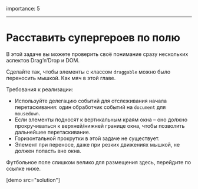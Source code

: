 importance: 5

---

# Расставить супергероев по полю

В этой задаче вы можете проверить своё понимание сразу нескольких аспектов Drag’n’Drop и DOM.

Сделайте так, чтобы элементы с классом `draggable` можно было переносить мышкой. Как мяч в этой главе.

Требования к реализации:

- Используйте делегацию событий для отслеживания начала перетаскивания: один обработчик событий на `document` для `mousedown`. 
- Если элементы подносят к вертикальным краям окна – оно должно прокручиваться к верхней/нижней границе окна, чтобы позволить дальнейшее перетаскивание.
- Горизонтальной прокрутки в этой задаче не существует.
- Элемент при переносе, даже при резких движениях мышкой, не должен попасть вне окна.

Футбольное поле слишком велико для размещения здесь, перейдите по ссылке ниже.

[demo src="solution"]
